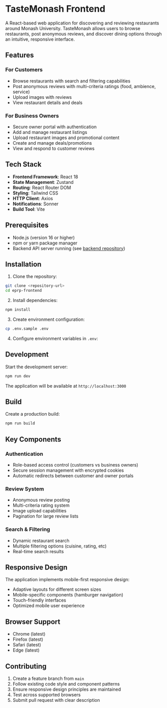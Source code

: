 # TasteMonash Frontend

A React-based web application for discovering and reviewing restaurants around Monash University. TasteMonash allows users to browse restaurants, post anonymous reviews, and discover dining options through an intuitive, responsive interface.

## Features

### For Customers
- Browse restaurants with search and filtering capabilities
- Post anonymous reviews with multi-criteria ratings (food, ambience, service)
- Upload images with reviews
- View restaurant details and deals

### For Business Owners
- Secure owner portal with authentication
- Add and manage restaurant listings
- Upload restaurant images and promotional content
- Create and manage deals/promotions
- View and respond to customer reviews

## Tech Stack

- **Frontend Framework**: React 18
- **State Management**: Zustand
- **Routing**: React Router DOM
- **Styling**: Tailwind CSS
- **HTTP Client**: Axios
- **Notifications**: Sonner
- **Build Tool**: Vite

## Prerequisites

- Node.js (version 16 or higher)
- npm or yarn package manager
- Backend API server running (see [backend repository](https://github.com/Nutty1704/eprp-backend))

## Installation

1. Clone the repository:
```bash
git clone <repository-url>
cd eprp-frontend
```

2. Install dependencies:
```bash
npm install
```

3. Create environment configuration:
```bash
cp .env.sample .env
```

4. Configure environment variables in `.env`:

## Development

Start the development server:
```bash
npm run dev
```

The application will be available at `http://localhost:3000`

## Build

Create a production build:
```bash
npm run build
```

## Key Components

### Authentication
- Role-based access control (customers vs business owners)
- Secure session management with encrypted cookies
- Automatic redirects between customer and owner portals

### Review System
- Anonymous review posting
- Multi-criteria rating system
- Image upload capabilities
- Pagination for large review lists

### Search & Filtering
- Dynamic restaurant search
- Multiple filtering options (cuisine, rating, etc)
- Real-time search results

## Responsive Design

The application implements mobile-first responsive design:
- Adaptive layouts for different screen sizes
- Mobile-specific components (hamburger navigation)
- Touch-friendly interfaces
- Optimized mobile user experience

## Browser Support

- Chrome (latest)
- Firefox (latest)
- Safari (latest)
- Edge (latest)

## Contributing

1. Create a feature branch from `main`
2. Follow existing code style and component patterns
3. Ensure responsive design principles are maintained
4. Test across supported browsers
5. Submit pull request with clear description

